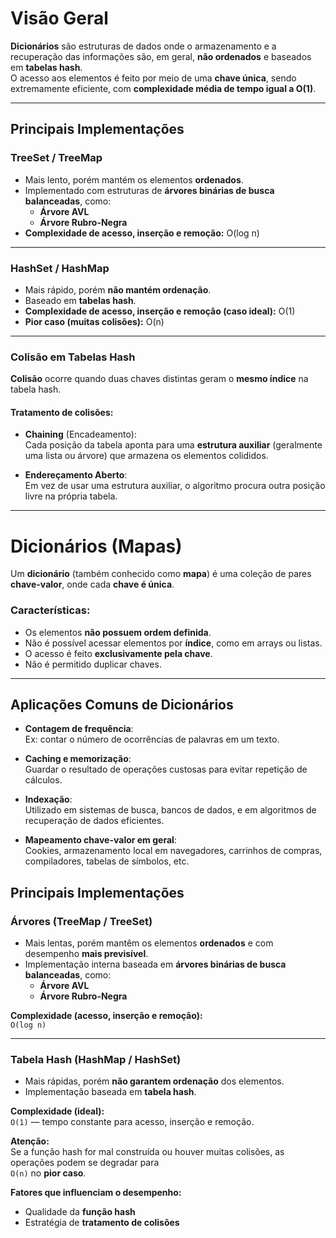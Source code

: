 # Visão Geral

**Dicionários** são estruturas de dados onde o armazenamento e a recuperação das informações são, em geral, **não ordenados** e baseados em **tabelas hash**.  
O acesso aos elementos é feito por meio de uma **chave única**, sendo extremamente eficiente, com **complexidade média de tempo igual a O(1)**.

---

## Principais Implementações

### TreeSet / TreeMap

- Mais lento, porém mantém os elementos **ordenados**.
- Implementado com estruturas de **árvores binárias de busca balanceadas**, como:
  - **Árvore AVL**
  - **Árvore Rubro-Negra**
- **Complexidade de acesso, inserção e remoção:** O(log n)

---

### HashSet / HashMap

- Mais rápido, porém **não mantém ordenação**.
- Baseado em **tabelas hash**.
- **Complexidade de acesso, inserção e remoção (caso ideal):** O(1)
- **Pior caso (muitas colisões):** O(n)

---

### Colisão em Tabelas Hash

**Colisão** ocorre quando duas chaves distintas geram o **mesmo índice** na tabela hash.

#### Tratamento de colisões:

- **Chaining** (Encadeamento):  
  Cada posição da tabela aponta para uma **estrutura auxiliar** (geralmente uma lista ou árvore) que armazena os elementos colididos.

- **Endereçamento Aberto**:  
  Em vez de usar uma estrutura auxiliar, o algoritmo procura outra posição livre na própria tabela.

---

# Dicionários (Mapas)

Um **dicionário** (também conhecido como **mapa**) é uma coleção de pares **chave-valor**, onde cada **chave é única**.

### Características:

- Os elementos **não possuem ordem definida**.
- Não é possível acessar elementos por **índice**, como em arrays ou listas.
- O acesso é feito **exclusivamente pela chave**.
- Não é permitido duplicar chaves.

---

## Aplicações Comuns de Dicionários

- **Contagem de frequência**:  
  Ex: contar o número de ocorrências de palavras em um texto.

- **Caching e memorização**:  
  Guardar o resultado de operações custosas para evitar repetição de cálculos.

- **Indexação**:  
  Utilizado em sistemas de busca, bancos de dados, e em algoritmos de recuperação de dados eficientes.

- **Mapeamento chave-valor em geral**:  
  Cookies, armazenamento local em navegadores, carrinhos de compras, compiladores, tabelas de símbolos, etc.

## Principais Implementações

### Árvores (TreeMap / TreeSet)

- Mais lentas, porém mantêm os elementos **ordenados** e com desempenho **mais previsível**.
- Implementação interna baseada em **árvores binárias de busca balanceadas**, como:
  - **Árvore AVL**
  - **Árvore Rubro-Negra**

**Complexidade (acesso, inserção e remoção):**  
`O(log n)`

---

### Tabela Hash (HashMap / HashSet)

- Mais rápidas, porém **não garantem ordenação** dos elementos.
- Implementação baseada em **tabela hash**.

**Complexidade (ideal):**  
`O(1)` — tempo constante para acesso, inserção e remoção.

**Atenção:**  
Se a função hash for mal construída ou houver muitas colisões, as operações podem se degradar para  
`O(n)` no **pior caso**.

**Fatores que influenciam o desempenho:**
- Qualidade da **função hash**
- Estratégia de **tratamento de colisões**
